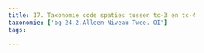```yaml
---
title: 17. Taxonomie code spaties tussen tc-3 en tc-4
taxonomie: ['bg-24.2.Alleen-Niveau-Twee. OI']
tags:

---
```

